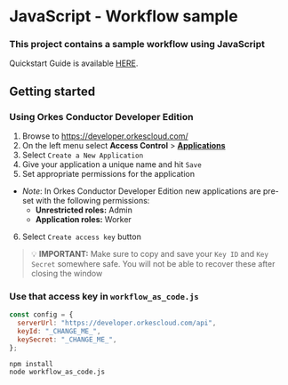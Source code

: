 # JavaScript - Workflow sample

### This project contains a sample workflow using JavaScript

Quickstart Guide is available [HERE](https://orkes.io/content/quickstarts/create-first-workflow).

## Getting started
### Using Orkes Conductor Developer Edition

1. Browse to https://developer.orkescloud.com/
2. On the left menu select **Access Control** > [**Applications**](https://developer.orkescloud.com/applicationManagement/applications)
3. Select `Create a New Application`
4. Give your application a unique name and hit `Save`
5. Set appropriate permissions for the application
  * _Note_: In Orkes Conductor Developer Edition new applications are pre-set with the following permissions:
    * **Unrestricted roles:** Admin
    * **Application roles:** Worker
6. Select `Create access key` button

> :bulb: **IMPORTANT:** Make sure to copy and save your `Key ID` and `Key Secret` somewhere safe. You will not be able to recover these after closing the window

### Use that access key in `workflow_as_code.js`

```javascript
const config = {
  serverUrl: "https://developer.orkescloud.com/api",
  keyId: "_CHANGE_ME_",
  keySecret: "_CHANGE_ME_",
};
```

```shell
npm install
node workflow_as_code.js
```
